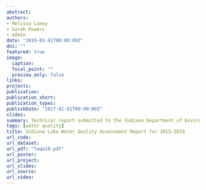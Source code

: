 ```yaml
---
abstract: 
authors:
- Melissa Laney
- Sarah Powers
- admin
date: "2019-01-01T00:00:00Z"
doi: ""
featured: true
image:
  caption: 
  focal_point: ""
  preview_only: false
links:
projects:
publication: 
publication_short:
publication_types:
publishDate: "2017-01-01T00:00:00Z"
slides:
summary: Technical report submitted to the Indiana Department of Environmental Management
tags: [water quality] 
title: Indiana Lake Water Quality Assessment Report for 2015-2019
url_code: 
url_dataset:
url_pdf: "lwqa19.pdf"
url_poster: 
url_project:
url_slides:
url_source:
url_video:
---
```


